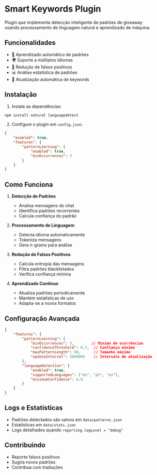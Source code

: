 # Smart Keywords Plugin

Plugin que implementa detecção inteligente de padrões de giveaway usando processamento de linguagem natural e aprendizado de máquina.

## Funcionalidades

- 🧠 Aprendizado automático de padrões
- 🌍 Suporte a múltiplos idiomas
- 🎯 Redução de falsos positivos
- 📊 Análise estatística de padrões
- 🔄 Atualização automática de keywords

## Instalação

1. Instale as dependências:

```bash
npm install natural languagedetect
```

2. Configure o plugin em `config.json`:

```json
{
    "enabled": true,
    "features": {
        "patternLearning": {
            "enabled": true,
            "minOccurrences": 3
        }
    }
}
```

## Como Funciona

1. **Detecção de Padrões**
   - Analisa mensagens do chat
   - Identifica padrões recorrentes
   - Calcula confiança do padrão

2. **Processamento de Linguagem**
   - Detecta idioma automaticamente
   - Tokeniza mensagens
   - Gera n-grams para análise

3. **Redução de Falsos Positivos**
   - Calcula entropia das mensagens
   - Filtra padrões blacklistados
   - Verifica confiança mínima

4. **Aprendizado Contínuo**
   - Atualiza padrões periodicamente
   - Mantém estatísticas de uso
   - Adapta-se a novos formatos

## Configuração Avançada

```json
{
    "features": {
        "patternLearning": {
            "minOccurrences": 3,        // Mínimo de ocorrências
            "confidenceThreshold": 0.7,  // Confiança mínima
            "maxPatternLength": 50,      // Tamanho máximo
            "updateInterval": 3600000    // Intervalo de atualização
        },
        "languageDetection": {
            "enabled": true,
            "supportedLanguages": ["en", "pt", "es"],
            "minimumConfidence": 0.8
        }
    }
}
```

## Logs e Estatísticas

- Padrões detectados são salvos em `data/patterns.json`
- Estatísticas em `data/stats.json`
- Logs detalhados quando `reporting.logLevel = "debug"`

## Contribuindo

- Reporte falsos positivos
- Sugira novos padrões
- Contribua com traduções 